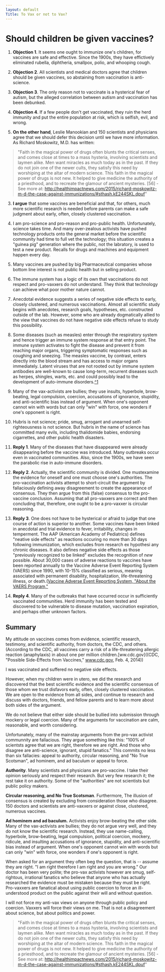 ```yaml
---
layout: default
Title: To Vax or not to Vax?
---
```


# Should children be given vaccines?

1. **Objection 1**. It seems one ought to immunize one's children, for vaccines are safe and effective. Since the 1900s, they have effictively eliminated rubella, diphtheria, smallpox, polio, and whooping cough.
2. **Objection 2**. All scientists and medical doctors agree that children should be given vaccines, so abstaining from vaccination is anti-science. 
3. **Objection 3**. The only reason not to vaccinate is a hysterical fear of autism, but the alleged correlation between autism and vaccination has been debunked. 
4. **Objection 4**. If a few people don't get vaccinated, they ruin the herd immunity and put the entire population at risk, which is selfish, evil, and wrong.

2. **On the other hand**, Leslie Manookian and 150 scientists and physicians agree that we should defer this decision until we have more information. As Richard Moskowitz, M.D. has written: 

>"Faith in the magical power of drugs often blunts the critical senses, and comes close at times to a mass hysteria, involving scientists and laymen alike. Men want miracles as much today as in the past. If they do not join one of the newer cults, they satisfy this need by worshiping at the altar of modern science. This faith in the magical power of drugs is not new. It helped to give medicine the authority of a priesthood, and to recreate the glamour of ancient mysteries. [56] - See more at: http://healthimpactnews.com/2015/richard-moskowitz-m-d-the-case-against-immunizations/#sthash.kE244SKL.dpuf"

3. **I argue** that some vaccines are beneficial and that, for others, much more scientific research is needed before parents can make a safe judgment about early, often, closely clustered vaccination. 
4. I am pro-science and pro-reason and pro-public health. Unfortunately, science takes time. And many over-zealous activists have pushed technology products onto the general market before the scientific community had time to full vet the technology; this situation creates a "guinea pig" generation where the public, not the labratory, is used to test a new product. Recalls for drugs and machines and equipment happen every day. 
4. Many vaccines are pushed by big Pharmaceutical companies whose bottom line interest is not public health but in selling product. 
5. The immune system has a logic of its own that vaccinations do not respect and pro-vaxxers do not understand. They think that technology can achieve what poor mother nature cannot. 
6. Anecdotal evidence suggests a series of negative side effects to early, closely clustered, and numerous vaccinations. Almost all scientific study begins with anecdotes, research goals, hypotheses, etc. constructed outside of the lab. However, some who are already dogmatically allied to the view that vaccines do not have negative side effects refuse to study this possibility. 
7. Some diseases (such as measles) enter through the respiratory system and hence trigger an immune system response at that entry point. The immune system activates to fight the disease and prevent it from reaching major organs, triggering symptomatic responses such as coughing and sneezing. The measles vaccine, by contrast, enters directly into the blood stream and has access to major organs immediately. Latent viruses that are not rooted out by immune system antibodies are well-known to cause long-term, recurrent diseases such as herpes, shingles, warts, etc. and could possibly lead to the development of auto-immune disorders.[^1](http://healthimpactnews.com/2015/richard-moskowitz-m-d-the-case-against-immunizations/)
8. Many of the vax-activists are bullies; they use insults, hyperbole, brow-beating, legal compulsion, coercion, accusations of ignorance, stupidity, and anti-scientific bias instead of argument. When one's opponent cannot win with words but can only "win" with force, one wonders if one's opponent is right. 
9. Hubris is not science; pride, smug, arrogant and unearned self-righteousness is not science. But hubris in the name of science has committed many evils, including thalidomide babies, endorsing cigarrettes, and other public health disasters. 


1. **Reply 1**. Many of the diseases that have disappeared were already disappearing before the vaccine was introduced. Many outbreaks occur even in  vaccinated communities. Also, since the 1900s, we have seen the parabolic rise in auto-immune disorders. 
2. **Reply 2**. Actually, the scientific community is divided. One mustexamine the evidence for oneself and one must choose one's authorities. The pro-vaccination activists attempt to short-circuit the argument by fallaciously defining away disagreement to create the appearance of consensus. They then argue from this (false) consensus to the pro-vaccine conclusion. Assuming that all pro-vaxxers are correct and then concluding that, therefore, one ought to be a pro-vaxxer is circular reasoning. 
3. **Reply 3**. One does not have to be hysterical or afraid to judge that one course of action is superior to another. Some vaccines have been linked in anecdotal and trial evidence to fever, irritability, changes in temperment. The AAP (American Academy of Pediatrics) defines "neative side effects" as reactions occuring no more than 30 days following immunization, which excludes from research ex hypothesi any chronic diseases. It also defines negative side effects as those "previously recognized to be linked" excludes the recognition of *new* possible. About 30,000 cases of adverse reactions to vaccines have been reported annually to the Vaccine Adverse Event Reporting System (VAERS) since 1990, with 10-15% classified as serious, meaning associated with permanent disability, hospitalization, life-threatening illness, or death.([Vaccine Adverse Event Reporting System, "About the VAERS Program,"](www.vaers.hhs.gov (accessed Aug. 4, 2014))

4. **Reply 4**. Many of the outbreaks that have occurred occur in sufficiently vaccinated communities. Herd immunity has been tested and discovered to be vulnerable to disease mutation, vaccination expiration, and perhaps other unknown factors. 


## Summary

My attitude on vaccines comes from evidence, scientific research, testimony, and scientific authority, from doctors, the CDC, and others.(According to the CDC, all vaccines carry a risk of a life-threatening allergic reaction (anaphylaxis) in about one per million children.[ww.cdc.gov]((CDC, "Possible Side-Effects from Vaccines," www.cdc.gov, Feb. 4, 2014))

I was vaccinated and suffered no negative side effects. 

However, when my children were in utero, we did the research and discovered that the best scientific evidence and the scientific consensus of those whom we trust disfavors early, often, closely clustered vaccination. We are open to the evidence from all sides, and continue to research and discuss with doctors, friends, and fellow parents and to learn more about both sides of the argument. 

We do not believe that either side should be bullied into submission through mockery or legal coercion. Many of the arguments for vaccination are calm, reasonable, and worth considering. 

Unfortunately, many of the mainstay arguments from the pro-vax activist communnity are fallacious. They argue something like this: "100% of scientsts agree that we are right, therefore we are right. And those who disagree are anti-science, ignorant, stupid fanatics." This commits no less than six fallacies: appeal to authority, circular reasoning, and "No True Scotsman", ad hominem, and ad baculum or appeal to force.

**Authority**. Many scientists and physicians are pro-vaccine. I take their opinion seriously and respect their research. But very few research it; the rest take it on authority. Some of the "authorities" are not scientists but public policy makers. 

**Circular reasoning, and No True Scotsman**. Furthermore, The illusion of consensus is created by excluding from consideration those who disagree. 150 doctors and scientists are anti-vaxxers or against close, clustered, numerous vaccines. 

**Ad hominem and ad baculum.** Activists enjoy brow-beating  the other side. Many of the vax-activists are bullies; they do not argue very well, and they do not know the scientific research. Instead, they use name-calling, hyperbole, brow-beating, legal compulsion, political coercion, mockery, ridicule, and insulting accusations of ignorance, stupidity, and anti-scientific bias instead of argument. When one's opponent cannot win with words but can only "win" with force, one wonders if one's opponent is right. 

When asked for an argument they often beg the question, that is -- assume they are right. "I am right therefore I am right and you are wrong." Our doctor has been very polite; the pro-vax activists however are smug, self-rightous, irrational fanatics who believe that anyone who has actually researched the evidence must be mistaken because they must be right. 
Pro-vaxxers are fanatical about using public coercion to force an ill-understood product on the public against their will and without question.

I will not force my anti-vax views on anyone through public policy and coercion. Vaxxers will force their views on me. That is not a disagreement about science, but about politics and power.  

>"Faith in the magical power of drugs often blunts the critical senses, and comes close at times to a mass hysteria, involving scientists and laymen alike. Men want miracles as much today as in the past. If they do not join one of the newer cults, they satisfy this need by worshiping at the altar of modern science. This faith in the magical power of drugs is not new. It helped to give medicine the authority of a priesthood, and to recreate the glamour of ancient mysteries. [56] - See more at: http://healthimpactnews.com/2015/richard-moskowitz-m-d-the-case-against-immunizations/#sthash.kE244SKL.dpuf"